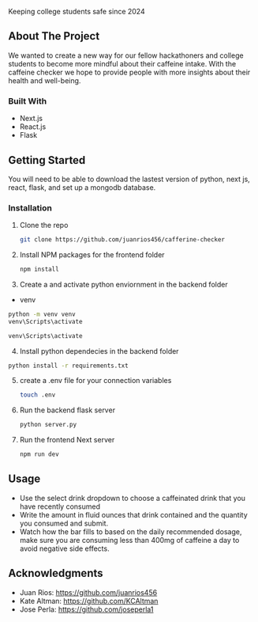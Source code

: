 Keeping college students safe since 2024


<!-- ABOUT THE PROJECT -->
## About The Project

We wanted to create a new way for our fellow hackathoners and college students to become more mindful about their caffeine intake. With the caffeine checker we hope to provide people with more insights about their health and well-being.


### Built With

* Next.js
* React.js
* Flask





<!-- GETTING STARTED -->
## Getting Started

You will need to be able to download the lastest version of python, next js, react, flask, and set up a mongodb database.

### Installation


1. Clone the repo
   ```sh
   git clone https://github.com/juanrios456/cafferine-checker
   ```
2. Install NPM packages for the frontend folder
   ```sh
   npm install
   ```
3. Create a and activate python enviornment in the backend folder
  * venv
  ```sh
  python -m venv venv
  venv\Scripts\activate
  ```
  ```sh
  venv\Scripts\activate
  ```
4. Install python dependecies in the backend folder
  
  ```sh
  python install -r requirements.txt
  ```
5. create a .env file for your connection variables
   ```sh
   touch .env
   ```

6. Run the backend flask server
   ```sh
   python server.py
   ```
7. Run the frontend Next server
   ```sh
   npm run dev
   ```
   
<!-- USAGE EXAMPLES -->
## Usage

* Use the select drink dropdown to choose a caffeinated drink that you have recently consumed
* Write the amount in fluid ounces that drink contained and the quantity you consumed and submit.
* Watch how the bar fills to based on the daily recommended dosage, make sure you are consuming less than 400mg of caffeine a day to avoid negative side effects. 


<!-- ACKNOWLEDGMENTS -->
## Acknowledgments

* Juan Rios: https://github.com/juanrios456
* Kate Altman: https://github.com/KCAltman
* Jose Perla: https://github.com/joseperla1
  



